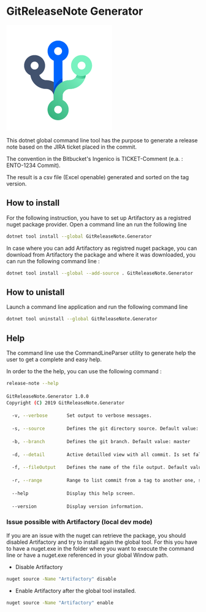 # GitReleaseNote Generator

![logo](resources/logo.png)

This dotnet global command line tool has the purpose to generate a release note based on the JIRA ticket placed in the commit. 

The convention in the Bitbucket's Ingenico is TICKET-Comment (e.a. : ENTO-1234 Commit). 

The result is a csv file (Excel openable) generated and sorted on the tag version. 

## How to install

For the following instruction, you have to set up Artifactory as a registred nuget package provider. 
Open a command line an run the following line 
```bash
dotnet tool install --global GitReleaseNote.Generator
```

In case where you can add Artifactory as registred nuget package, you can download from Artifactory the package and where it was downloaded, you can run the following command line : 

```bash
dotnet tool install --global --add-source . GitReleaseNote.Generator
```
## How to unistall

Launch a command line application and run the following command line 

```bash  
dotnet tool uninstall --global GitReleaseNote.Generator
```

## Help 

The command line use the CommandLineParser utility to generate help the user to get a complete and easy help. 

In order to the the help, you can use the following command : 

```bash
release-note --help

GitReleaseNote.Generator 1.0.0
Copyright (C) 2019 GitReleaseNote.Generator

  -v, --verbose       Set output to verbose messages.

  -s, --source        Defines the git directory source. Default value: current directory.

  -b, --branch        Defines the git branch. Default value: master

  -d, --detail        Active detailled view with all commit. Is set false we collapse all JIRA ticket in one row

  -f, --fileOutput    Defines the name of the file output. Default value: output.csv

  -r, --range         Range to list commit from a tag to another one, separated with two dot '..'. Example : 1.0.0..2.0.0.

  --help              Display this help screen.

  --version           Display version information.
```

### Issue possible with Artifactory (local dev mode)

If you are an issue with the nuget can retrieve the package, you should disabled Artifactory and try to install again the global tool. For this you have to have a nuget.exe in the folder where you want to execute the command line or have a nuget.exe referenced in your global Window path.

- Disable Artifactory
```bash
nuget source -Name "Artifactory" disable
```

- Enable Artifactory after the global tool installed.
```bash
nuget source -Name "Artifactory" enable
```